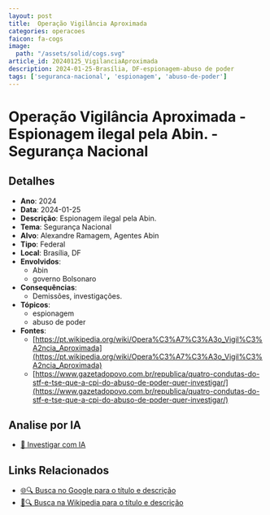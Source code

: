 ```yaml
---
layout: post
title:  Operação Vigilância Aproximada
categories: operacoes
faicon: fa-cogs
image:
  path: "/assets/solid/cogs.svg"
article_id: 20240125_VigilanciaAproximada
description: 2024-01-25-Brasília, DF-espionagem-abuso de poder
tags: ['seguranca-nacional', 'espionagem', 'abuso-de-poder']
---
```


# Operação Vigilância Aproximada - Espionagem ilegal pela Abin. - Segurança Nacional

## Detalhes
- **Ano**: 2024
- **Data**: 2024-01-25
- **Descrição**: Espionagem ilegal pela Abin.
- **Tema**: Segurança Nacional
- **Alvo**: Alexandre Ramagem, Agentes Abin
- **Tipo**: Federal
- **Local**: Brasília, DF
- **Envolvidos**:
  - Abin
  - governo Bolsonaro
- **Consequências**:
  - Demissões, investigações.
- **Tópicos**:
  - espionagem
  - abuso de poder
- **Fontes**:
  - [https://pt.wikipedia.org/wiki/Opera%C3%A7%C3%A3o_Vigil%C3%A2ncia_Aproximada](https://pt.wikipedia.org/wiki/Opera%C3%A7%C3%A3o_Vigil%C3%A2ncia_Aproximada)
  - [https://www.gazetadopovo.com.br/republica/quatro-condutas-do-stf-e-tse-que-a-cpi-do-abuso-de-poder-quer-investigar/](https://www.gazetadopovo.com.br/republica/quatro-condutas-do-stf-e-tse-que-a-cpi-do-abuso-de-poder-quer-investigar/)

## Analise por IA
- [🤖 Investigar com IA](https://www.perplexity.ai/search?q=%22opera%C3%A7%C3%A3o%20policial%20Brasil%22%20Opera%C3%A7%C3%A3o%20Vigil%C3%A2ncia%20Aproximada%20Espionagem%20ilegal%20pela%20Abin.%20Bras%C3%ADlia%2C%20DF%202024-01-25)

## Links Relacionados
- [🌐🔍 Busca no Google para o título e descrição](https://www.google.com/search?q=%22opera%C3%A7%C3%A3o%20policial%20Brasil%22%20Opera%C3%A7%C3%A3o%20Vigil%C3%A2ncia%20Aproximada%20Espionagem%20ilegal%20pela%20Abin.%20Bras%C3%ADlia%2C%20DF%202024-01-25)
- [📖🔍 Busca na Wikipedia para o título e descrição](https://pt.wikipedia.org/w/index.php?search=%22opera%C3%A7%C3%A3o%20policial%20Brasil%22%20Opera%C3%A7%C3%A3o%20Vigil%C3%A2ncia%20Aproximada%20Espionagem%20ilegal%20pela%20Abin.%20Bras%C3%ADlia%2C%20DF%202024-01-25)

